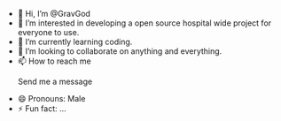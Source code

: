 - 👋 Hi, I’m @GravGod
- 👀 I’m interested in developing a open source hospital wide project for everyone to use.
- 🌱 I’m currently learning coding.
- 💞️ I’m looking to collaborate on anything and everything.
- 📫 How to reach me <p> Send me a message <p/> 
- 😄 Pronouns: Male
- ⚡ Fun fact: ...

<!---
GravGod/GravGod is a ✨ special ✨ repository because its `README.md` (this file) appears on your GitHub profile.
You can click the Preview link to take a look at your changes.
--->
